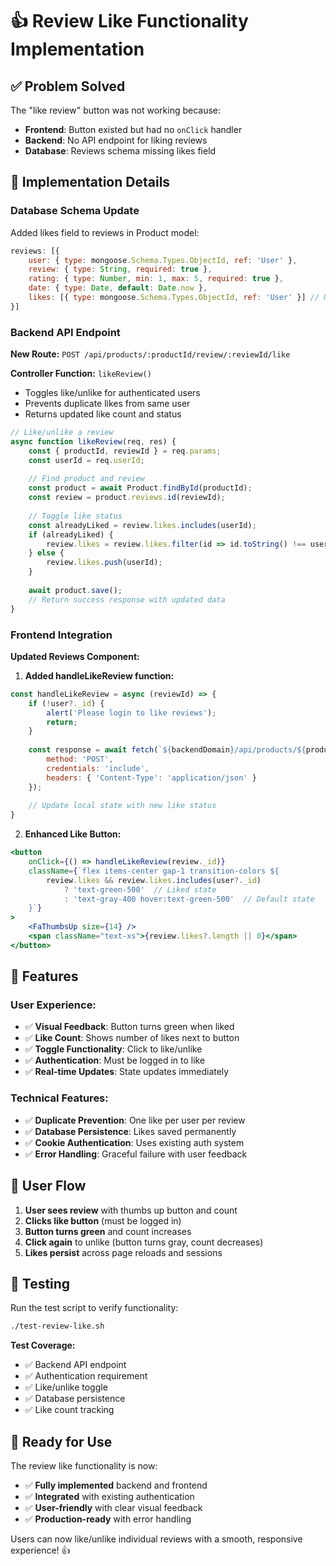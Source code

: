 # 👍 Review Like Functionality Implementation

## ✅ Problem Solved

The "like review" button was not working because:
- **Frontend**: Button existed but had no `onClick` handler
- **Backend**: No API endpoint for liking reviews  
- **Database**: Reviews schema missing likes field

## 🔧 Implementation Details

### Database Schema Update
Added likes field to reviews in Product model:
```javascript
reviews: [{
    user: { type: mongoose.Schema.Types.ObjectId, ref: 'User' },
    review: { type: String, required: true },
    rating: { type: Number, min: 1, max: 5, required: true },
    date: { type: Date, default: Date.now },
    likes: [{ type: mongoose.Schema.Types.ObjectId, ref: 'User' }] // NEW: Users who liked this review
}]
```

### Backend API Endpoint
**New Route:** `POST /api/products/:productId/review/:reviewId/like`

**Controller Function:** `likeReview()`
- Toggles like/unlike for authenticated users
- Prevents duplicate likes from same user
- Returns updated like count and status

```javascript
// Like/unlike a review
async function likeReview(req, res) {
    const { productId, reviewId } = req.params;
    const userId = req.userId;
    
    // Find product and review
    const product = await Product.findById(productId);
    const review = product.reviews.id(reviewId);
    
    // Toggle like status
    const alreadyLiked = review.likes.includes(userId);
    if (alreadyLiked) {
        review.likes = review.likes.filter(id => id.toString() !== userId);
    } else {
        review.likes.push(userId);
    }
    
    await product.save();
    // Return success response with updated data
}
```

### Frontend Integration
**Updated Reviews Component:**

1. **Added handleLikeReview function:**
```javascript
const handleLikeReview = async (reviewId) => {
    if (!user?._id) {
        alert('Please login to like reviews');
        return;
    }
    
    const response = await fetch(`${backendDomain}/api/products/${productId}/review/${reviewId}/like`, {
        method: 'POST',
        credentials: 'include',
        headers: { 'Content-Type': 'application/json' }
    });
    
    // Update local state with new like status
}
```

2. **Enhanced Like Button:**
```jsx
<button 
    onClick={() => handleLikeReview(review._id)}
    className={`flex items-center gap-1 transition-colors ${
        review.likes && review.likes.includes(user?._id) 
            ? 'text-green-500'  // Liked state
            : 'text-gray-400 hover:text-green-500'  // Default state
    }`}
>
    <FaThumbsUp size={14} />
    <span className="text-xs">{review.likes?.length || 0}</span>
</button>
```

## 🎯 Features

### User Experience:
- ✅ **Visual Feedback**: Button turns green when liked
- ✅ **Like Count**: Shows number of likes next to button  
- ✅ **Toggle Functionality**: Click to like/unlike
- ✅ **Authentication**: Must be logged in to like
- ✅ **Real-time Updates**: State updates immediately

### Technical Features:
- ✅ **Duplicate Prevention**: One like per user per review
- ✅ **Database Persistence**: Likes saved permanently
- ✅ **Cookie Authentication**: Uses existing auth system
- ✅ **Error Handling**: Graceful failure with user feedback

## 📱 User Flow

1. **User sees review** with thumbs up button and count
2. **Clicks like button** (must be logged in)
3. **Button turns green** and count increases
4. **Click again** to unlike (button turns gray, count decreases)
5. **Likes persist** across page reloads and sessions

## 🧪 Testing

Run the test script to verify functionality:
```bash
./test-review-like.sh
```

**Test Coverage:**
- ✅ Backend API endpoint
- ✅ Authentication requirement  
- ✅ Like/unlike toggle
- ✅ Database persistence
- ✅ Like count tracking

## 🚀 Ready for Use

The review like functionality is now:
- ✅ **Fully implemented** backend and frontend
- ✅ **Integrated** with existing authentication
- ✅ **User-friendly** with clear visual feedback
- ✅ **Production-ready** with error handling

Users can now like/unlike individual reviews with a smooth, responsive experience! 👍
